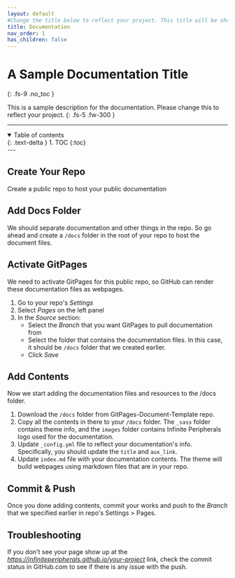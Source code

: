 ```yaml
---
layout: default
#Change the title below to reflect your project. This title will be shown on the left panel as Menu item.
title: Documentation
nav_order: 1
has_children: false
---
```


# A Sample Documentation Title
{: .fs-9 .no_toc }

This is a sample description for the documentation. Please change this to reflect your project.
{: .fs-5 .fw-300 }

---
<!-- This section reserved for the Table of Contents. Don't remove it. -->
<details open markdown="block">
  <summary>
    Table of contents
  </summary>
  {: .text-delta }
1. TOC
{:toc}
</details>
---

<!-- Add your documentation content below this line -->

## Create Your Repo
Create a public repo to host your public documentation

## Add Docs Folder
We should separate documentation and other things in the repo. So go ahead and create a `/docs` folder in the root of your repo to host the document files.

## Activate GitPages
We need to activate GitPages for this public repo, so GitHub can render these documentation files as webpages.

1. Go to your repo's *Settings*
2. Select *Pages* on the left panel
3. In the *Source* section:
    - Select the *Branch* that you want GitPages to pull documentation from
    - Select the folder that contains the documentation files. In this case, it should be `/docs` folder that we created earlier.
    - Click *Save*

## Add Contents
Now we start adding the documentation files and resources to the /docs folder. 

1. Download the `/docs` folder from GitPages-Document-Template repo.
2. Copy all the contents in there to your `/docs` folder. The `_sass` folder contains theme info, and the `images` folder contains Infinite Peripherals logo used for the documentation.
3. Update `_config.yml` file to reflect your documentation's info. Specifically, you should update the `title` and `aux_link`.
4. Update `index.md` file with your documentation contents. The theme will build webpages using markdown files that are in your repo.

## Commit & Push
Once you done adding contents, commit your works and push to the *Branch* that we specified earlier in repo's Settings > Pages.

## Troubleshooting
If you don't see your page show up at the *https://infiniteperipherals.github.io/your-project* link, check the commit status in GitHub.com to see if there is any issue with the push.
